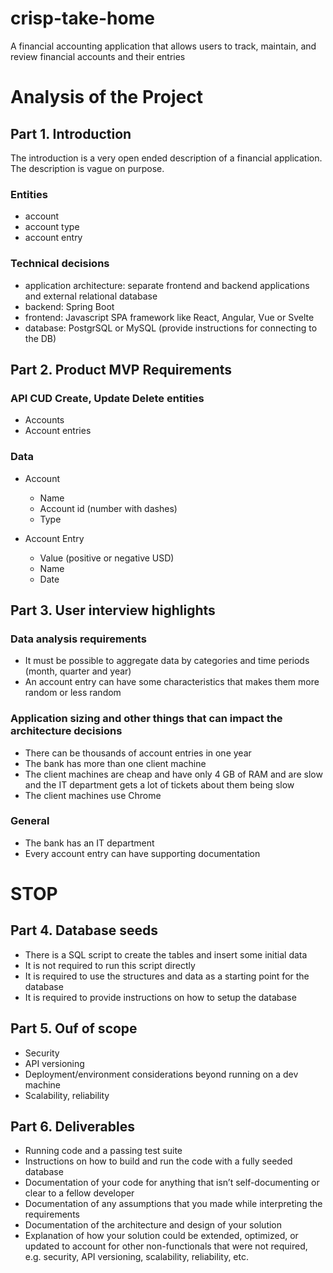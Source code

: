 # crisp-take-home
A financial accounting application that allows users to track, maintain, and review financial accounts and their entries

# Analysis of the Project

## Part 1. Introduction
The introduction is a very open ended description of a financial application.  The description is vague on purpose.

### Entities
- account
- account type
- account entry

### Technical decisions
- application architecture: separate frontend and backend applications and external relational database
- backend: Spring Boot
- frontend: Javascript SPA framework like React, Angular, Vue or Svelte
- database: PostgrSQL or MySQL (provide instructions for connecting to the DB)

## Part 2. Product MVP Requirements

### API CUD Create, Update Delete entities
- Accounts
- Account entries

### Data
- Account
  - Name
  - Account id (number with dashes)
  - Type
 
- Account Entry
  - Value (positive or negative USD)
  - Name
  - Date

## Part 3. User interview highlights

### Data analysis requirements
- It must be possible to aggregate data by categories and time periods (month, quarter and year)
- An account entry can have some characteristics that makes them more random or less random

### Application sizing and other things that can impact the architecture decisions
- There can be thousands of account entries in one year
- The bank has more than one client machine
- The client machines are cheap and have only 4 GB of RAM and are slow and the IT department gets a lot of tickets about them being slow
- The client machines use Chrome

### General
- The bank has an IT department
- Every account entry can have supporting documentation

# STOP

## Part 4. Database seeds
- There is a SQL script to create the tables and insert some initial data
- It is not required to run this script directly
- It is required to use the structures and data as a starting point for the database
- It is required to provide instructions on how to setup the database

## Part 5. Ouf of scope
- Security
- API versioning
- Deployment/environment considerations beyond running on a dev machine
- Scalability, reliability

## Part 6. Deliverables
- Running code and a passing test suite
- Instructions on how to build and run the code with a fully seeded database
- Documentation of your code for anything that isn’t self-documenting or clear to a fellow developer
- Documentation of any assumptions that you made while interpreting the requirements
- Documentation of the architecture and design of your solution
- Explanation of how your solution could be extended, optimized, or updated to account for other
non-functionals that were not required, e.g. security, API versioning, scalability, reliability, etc.
